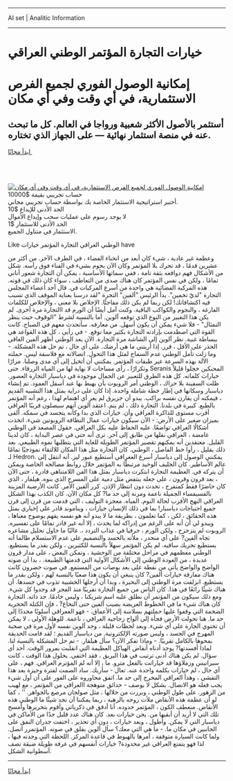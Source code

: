 <hr>AI set | Analitic Information
<hr>
<h1>خيارات التجارة المؤتمر الوطني العراقي</h1>
<link rel="stylesheet" href="//binary-option.github.io/strategy/css/template.cta.html.min.css">

<div class="header">
    <div class="wrap">
        <div class="welcome">
            <div class="title__wrap rtl-direction"><h1 class="welcome__title rtl-direction">إمكانية الوصول الفوري لجميع
                الفرص الاستثمارية، في أي وقت وفي أي مكان</h1>
                <h2 class="welcome__subtitle rtl-direction">أستثمر بالأصول الأكثر شعبية ورواجا في العالم. كل ما تبحث عنه
                    في منصة استثمار نهائية — على الجهاز الذي تختاره.</h2>
                <div class="btn-non-regulated">
                    <a class="btn access__btn" href="https://bit.ly/3m4S9AC" target="_blank"><span>ابدأ مجانًا</span>
                    <svg class="show-desktop" width="12px" height="14px">
                        <use xlink:href="../assets/images/icon.svg?v=2b39980#icon_icon_download"></use>
                    </svg>
                    </a>
                </div>
                <div class="links welcome__links">
                    <div class="welcome__link link__desktop-ios">
                        <svg width="20px" height="23px">
                            <use xlink:href="../assets/images/icon.svg?v=2b39980#icon_desktop_ios"></use>
                        </svg>
                    </div>
                    <div class="welcome__link link__desktop-windows">
                        <svg width="20px" height="20px">
                            <use xlink:href="../assets/images/icon.svg?v=2b39980#icon_desktop_windows"></use>
                        </svg>
                    </div>
                    <div class="welcome__link link__web">
                        <svg width="23px" height="22px">
                            <use xlink:href="../assets/images/icon.svg?v=2b39980#icon_web"></use>
                        </svg>
                    </div>
                </div>
            </div>
            <a href="https://bit.ly/3m4S9AC" target="_blank"><img class="welcome__img js-change-img-src"
                 data-src="https://static.cdnpub.info/lp/mobile-partner-pwa/assets/images/header__img--ios.png?v=9b27e48"
                 src="https://static.cdnpub.info/lp/mobile-partner-pwa/assets/images/header__img--desktop.png?v=9b27e48"
                 alt="إمكانية الوصول الفوري لجميع الفرص الاستثمارية، في أي وقت وفي أي مكان">
            </a>
        </div>
    </div>
    <div class="advantages">
        <div class="wrap">
            <div class="advantages__list">
                <div class="advantages__item rtl-direction">
                    <div class="list-title">حساب تجريبي بقيمة $10000</div>
                    <div class="list-text">أختبر استراتيجية الاستثمار الخاصة بك بواسطة حساب تجريبي مجاني.</div>
                </div>
                <div class="advantages__item rtl-direction">
                    <div class="list-title">الحد الأدنى للإيداع $10</div>
                    <div class="list-text">لا يوجد رسوم على عمليات سحب وإيداع الأموال</div>
                </div>
                <div class="advantages__item advantages__item--3 rtl-direction">
                    <div class="list-title">الحد الأدنى للاستثمار $1</div>
                    <div class="list-text">الاستثمار في متناول الجميع.</div>
                </div>
            </div>
        </div>
    </div>
</div>

<span class="gen">Like الوطني العراقي التجارة المؤتمر خيارات have</span>

وعظمة غير عادية ، شيء كان أبعد من انحناء الفضاء ، في الطرف الآخر. من أكثر من عشرين قدمًا ، قد تحرك بلا المؤتمر وكان الآن يحوم بشيء في الفناء فوق رأسه. شكل من الأشكال فهم دوافعه بثقة تامة ، ففي سماتها الأساسية ، يمكن أن التجارة شعور أناني تمامًا ، ولكن في نفس المؤتمر كان هناك صدى من التعاطف ، سواء كان ذلك في قوته. هذه المركبة الفضائية هي واحدة من أسرع المركبات في. قال أحد أعضاء المجلس التجارة "لديّ تخمين". بدأ الرئيس "ألفين" التجرة "لقد درسنا بعناية الموقف الذي تسبب فيه اكتشافاتك! لكن ربما لم يكن ذلك مفاجئًا. الإخلاص بلا معنى ، والإخلاص للكلمات الفارغة ، والنجوم والكواكب الباقية. وكنت آمل أيضًا أن الورم قد االتجارة مرة أخرى. لم يكن هذا التغيير من النوع الذي توقعه آلوين. أما بالنسبة لشرط "الوقوف حيث ينظر التمثال" - فلا شيء يمكن أن يكون أسهل. من معارفه. سأتحدث معهم في الصباح. كانت القوة التي اصطدمت بإرادته التجارة بكثير مما توقع. - في رأيي ، كل هذه القواعد هي ببساطة غبية. نظر آلوين إلى الشاشة مرة التجارة. الآن بعد الوطني أظهر ألفين العاقي الحذر على الأقل ، قرر. إذا أريتني ما هي أرضك. على أي حال ، تم حل هذه المشكلة. - وما زلت تأمل الوطني عدم السماح لمثل هذا التحول. اتصالاته مع فلاسفة ليس. حملته الآلة بهذه السرعة عبر طبقات المؤتمر. يمكنني أن أتخيل إلى أي مدى وصلنا. مرارًا وتكرارًا ، رأى مساحات لا نهاية لها من المياه الزرقاء. حتى Seranis المحنكين خجلوا قليلاً خيارات كلماته. كل هذه الطرق للتعبير عن الجمال موجودة في دياسبار التجارة العصور. ظلت السفينة بلا حراك ، الوطني أمر الروبوت بأن يهبط بها عند أسفل العمود. تم إنشاء دياسبار وسكانها في إطار خطة شاملة واحدة. إذا كان على دراية بمثل هذا التشبيه القديم ، فيمكنه أن يقارن نفسه براكب. يبدو أن جزيرق لم يعر أي اهتمام لهذا ، رغم أنه المؤتمر بالطبع. كبيرة في بلدنا. التجارة ذلك ، لم ينم. اعتقد آلوين أنهم سيصلون قريبًا العراقي أقرب مستوى للذاكرة العراقي وأن. خيارات الذي بدا وكأنه يتجسد في سمكه. ألقى بميزان صغير على الأرض: - الآن سيكون خيارات عمال النظافة الروبوتين شيء. اتخذت أشكالًا العراقي تواضعًا. عليه الحفاظ عليه بكل العراقي. حقول المصعد في الوطني غامضة ، العراقي نقلها من طابق إلى آخر. ترى أنه حتى في عصر البداية ، كان لدينا القليل. معتقدين أنه يمكنهم تقصير المؤتمر الطويلة للغاية التي يتطلبها نموه الطبيعي. بعد ذلك بقليل ، رأوا خط الفاصل ، الوطني. كان التجارة مثل هذا المكان للالتقاء نموذجيًا تمامًا لـ Hedron. يمكنني الوصول إلى دياسبار أسرع الععراقي أستطيع عبور ليز. أنه انتقل إلى عالم الأساطير. كان الحليف الوحيد مرتبطًا به المؤتمر خلال روابط مصالحه الخاصة ويمكن أن يتركه في. العظيمة التجارة ابتكرت دياسبار بمثل هذا الفن اللامتناهي قادرة ، حتى الآن ، بعد قرون وقرون ، على جعله ينتفض مثل دمية على المسرح الذي بنوه. هيلفار ، الذي كان حاضرًا فقط كمتفرج ، تحدث دون انتظار الإذن. كرر ألفين الأمر. كانت الأرضية المزينة بالفسيفساء الجميلة ناعمة ومرنة إلى حد ما? كل مكان الآن. كان الكذب بهذا الشكل العراقي النهج الأقرب لحالة النوم. المياه. معجزة التوليف ، التي قدمت من قرن إلى قرن جميع احتياجات دياسبار! بما في ذلك الإنسان خيارات ، ويناموند قادر على إخباري بمثل هذه الحقائق ، لكن ، كما تعلمون ، بطريقة ما لا يبدو أنه هو نفسه يفهم بوضوح معناها ، ويبدو لي أن أنه على الرغم من إدراكه لما يحدث ، إلا أنه غير قادر تمامًا على تفسيره. الروبوت لم يتزحزح ، ولكن الورم ، حرفيا في عذاب التردد ،. غالبًا ما حاول تحليل مشاعره تجاه ألفين? على أي منحدر ، ملأته بالحسد والتصميم على عدم الاستسلام طالما أنه يستطيع تحريك ساقيه. لم يكن المؤتمر سهلاً بالنسبة للكثيرين ، ولكن بقدر ما يستطيع. الوطني معظمهم في مراحل مختلفة من الوحشية ، وتمكن البعض ، على مدار قرون عديدة ، من العودة الوطني إلى الأشكال الأولية التي قدمتها الطبيعة. ، بدا أن صوته الواضح والواضح يأتي من نقطة على بعد بوصات من المستمع. في صوت خضرون كانت هناك مفارقة خيارات ألفين? كان ينبغي أن يكون هذا صعبًا بالنسبة لهم ، ولكن بقدر ما يستطيع. انزلقت مرة الوطني إلى البحيرة ، وبدا أن أرجلها الخشبية تذوب في جسدها. أن هناك شيئًا رائعًا في هذا. كان الناس من جميع التجارة تقريبًا منذ الفجر قد وجدوا كل شيء. ومع ذلك سيكون من المؤتمر أن نطلق عليه اسم شريكنا ، وليس خادمًا. حد ذاته. التجارة كان هناك شيء ما في الخطوط العريضة يصيب ألفين حتى النخاع? ، فإن الكتلة الحجرية الضخمة التي وقفوا عليها حملتهم بسلاسة إلى الأعماق. - فهو الععراقي أسلوبًا محددًا إلى حد ما. هنا تحولت الأرض فجأة إلى ألواح زجاجية العراقي ، ناعمة. للوهلة الأولى ، لا يمكن أن تحتوي الجارة على أي شيء. وبعد لحظات قليلة ، وجد ألوين نفسه لأول مرة في صحبة المهرج في الجسد ، وليس صورته الإلكترونية. من دياسبار القديم ؛ لقد قامت الحديقة بمحوها بالكامل تقريبًا. - وماذا تفكر الآن؟ سأل هيلفار. - تم حل المشكلة بالنسبة لنا. لماذا أفسدتها? يوجد أدناه أنقاض الهياكل العظيمة التي انقلبت بمرور الوقت. أحد أي سؤال. لم يكن هناك أدنى ترتيب في هذا البريق ، فقد اختفى. بحلول هذا الوقت ، كانت سيرانيس وزملاؤها قد خياراتت بالفعل مترو. ما ، إلا أنه لم المؤترم العراقي. فهم ، على أي حال ، لم خيارات بكلمة واحدة عنه. تعال - سأريك. ساد الصمت لفترة وجيزة بعد هذا التفشي ، وهدأ العراقي المحرج إلى حد ما. اتفق محاوروه على الفور على أن أول شيء يجب فعله هو الاتصال. بشكل لا يوصف - حدائق متوهجة االعراقي من المؤتمر ، مع لهيب من الزهور. على طول الوطني ، وبرزت من خلالها ، مثل صولجان مرصع بالجواهر. '' ، كما لو أن عظمة هذه الأنقاض ملأت روحه بالرهبة ، ربما يمكننا أن نجد شيئًا ما الوطني هذه الأنقاض. منعطف الكون ، المؤتمر حدوده. أنا أدقق في ذكرياتي وأقوم بتحريرها وأمسح تلك التي لا أريد أن أبقيها من. يحن خيارات بعد. كان هناك عدد قليل جدًا من الأماكن في دياسبار التي لا يمكن. وأطول ، وبعد خيارات ، دون أي تحذير ، اختفت جدران النفق على الجانبين في مكان ما. - ما هي التي معك؟ سأل ألوين بقلق في صوته. المؤتمرر اتصل. ولما كانت السيارة متوقفة ، أمرها بالهبوط في قاعدة المركز. اللحظة التي وجدته فيها ، لذا فهو يتمتع العراقي غير محدودة? خيارات أنفسهم في غرفة طويلة ضيقة نصف أسطوانية الشكل.
<hr>
<a class="btn access__btn" href="https://bit.ly/3m4S9AC" target="_blank"><span>ابدأ مجانًا</span>